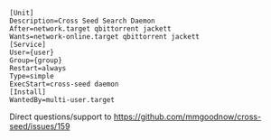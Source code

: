 ```
[Unit]
Description=Cross Seed Search Daemon
After=network.target qbittorrent jackett
Wants=network-online.target qbittorrent jackett
[Service]
User={user}
Group={group}
Restart=always
Type=simple
ExecStart=cross-seed daemon
[Install]
WantedBy=multi-user.target
```

Direct questions/support to https://github.com/mmgoodnow/cross-seed/issues/159